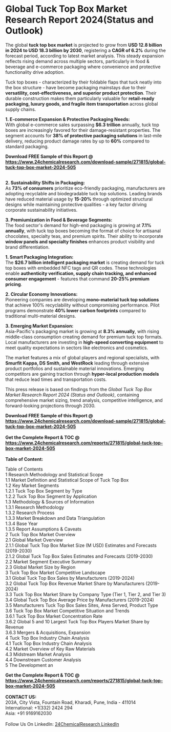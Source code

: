 <h1>Global Tuck Top Box Market Research Report 2024(Status and Outlook)</h1><p>The global <strong>tuck top box market</strong> is projected to grow from <strong>USD 12.8 billion in 2024 to USD 18.3 billion by 2030</strong>, registering a <strong>CAGR of 6.2%</strong> during the forecast period, according to latest market analysis. This steady expansion reflects rising demand across multiple sectors, particularly in food &amp; beverage and e-commerce packaging where convenience and protective functionality drive adoption.</p><p>Tuck top boxes - characterized by their foldable flaps that tuck neatly into the box structure - have become packaging mainstays due to their <strong>versatility, cost-effectiveness, and superior product protection</strong>. Their durable construction makes them particularly valuable for <strong>retail-ready packaging, luxury goods, and fragile item transportation</strong> across global supply chains.</p><p><strong>1. E-commerce Expansion &amp; Protective Packaging Needs:</strong><br>
With global e-commerce sales surpassing <strong>$6.3 trillion</strong> annually, tuck top boxes are increasingly favored for their damage-resistant properties. The segment accounts for <strong>38% of protective packaging solutions</strong> in last-mile delivery, reducing product damage rates by up to <strong>60%</strong> compared to standard packaging.</p><div><b>Download FREE Sample of this Report @ 
            <a href="https://www.24chemicalresearch.com/download-sample/271815/global-tuck-top-box-market-2024-505">
            https://www.24chemicalresearch.com/download-sample/271815/global-tuck-top-box-market-2024-505</a></b></div><br><p><strong>2. Sustainability Shifts in Packaging:</strong><br>
As <strong>73% of consumers</strong> prioritize eco-friendly packaging, manufacturers are adopting recyclable and biodegradable tuck top solutions. Leading brands have reduced material usage by <strong>15-20%</strong> through optimized structural designs while maintaining protective qualities - a key factor driving corporate sustainability initiatives.</p><p><strong>3. Premiumization in Food &amp; Beverage Segments:</strong><br>
The food sector's demand for high-end packaging is growing at <strong>7.1% annually</strong>, with tuck top boxes becoming the format of choice for artisanal chocolates, specialty teas, and premium spirits. Their ability to incorporate <strong>window panels and specialty finishes</strong> enhances product visibility and brand differentiation.</p><p><strong>1. Smart Packaging Integration:</strong><br>
The <strong>$26.7 billion intelligent packaging market</strong> is creating demand for tuck top boxes with embedded NFC tags and QR codes. These technologies enable <strong>authenticity verification, supply chain tracking, and enhanced consumer engagement</strong> - features that command <strong>20-25% premium pricing</strong>.</p><p><strong>2. Circular Economy Innovations:</strong><br>
Pioneering companies are developing <strong>mono-material tuck top solutions</strong> that achieve 100% recyclability without compromising performance. Pilot programs demonstrate <strong>40% lower carbon footprints</strong> compared to traditional multi-material designs.</p><p><strong>3. Emerging Market Expansion:</strong><br>
Asia-Pacific's packaging market is growing at <strong>8.3% annually</strong>, with rising middle-class consumption creating demand for premium tuck top formats. Local manufacturers are investing in <strong>high-speed converting equipment</strong> to meet quality expectations in sectors like electronics and cosmetics.</p><p>The market features a mix of global players and regional specialists, with <strong>Smurfit Kappa, DS Smith, and WestRock</strong> leading through extensive product portfolios and sustainable material innovations. Emerging competitors are gaining traction through <strong>hyper-local production models</strong> that reduce lead times and transportation costs.</p><p>This press release is based on findings from the <em>Global Tuck Top Box Market Research Report 2024 (Status and Outlook)</em>, containing comprehensive market sizing, trend analysis, competitive intelligence, and forward-looking projections through 2030.</p><div><b>Download FREE Sample of this Report @ 
            <a href="https://www.24chemicalresearch.com/download-sample/271815/global-tuck-top-box-market-2024-505">
            https://www.24chemicalresearch.com/download-sample/271815/global-tuck-top-box-market-2024-505</a></b></div><br><div><b>Get the Complete Report & TOC @ 
            <a href="https://www.24chemicalresearch.com/reports/271815/global-tuck-top-box-market-2024-505">
            https://www.24chemicalresearch.com/reports/271815/global-tuck-top-box-market-2024-505</a></b></div><br>
            <b>Table of Content:</b><p>Table of Contents<br />
1 Research Methodology and Statistical Scope<br />
1.1 Market Definition and Statistical Scope of Tuck Top Box<br />
1.2 Key Market Segments<br />
1.2.1 Tuck Top Box Segment by Type<br />
1.2.2 Tuck Top Box Segment by Application<br />
1.3 Methodology & Sources of Information<br />
1.3.1 Research Methodology<br />
1.3.2 Research Process<br />
1.3.3 Market Breakdown and Data Triangulation<br />
1.3.4 Base Year<br />
1.3.5 Report Assumptions & Caveats<br />
2 Tuck Top Box Market Overview<br />
2.1 Global Market Overview<br />
2.1.1 Global Tuck Top Box Market Size (M USD) Estimates and Forecasts (2019-2030)<br />
2.1.2 Global Tuck Top Box Sales Estimates and Forecasts (2019-2030)<br />
2.2 Market Segment Executive Summary<br />
2.3 Global Market Size by Region<br />
3 Tuck Top Box Market Competitive Landscape<br />
3.1 Global Tuck Top Box Sales by Manufacturers (2019-2024)<br />
3.2 Global Tuck Top Box Revenue Market Share by Manufacturers (2019-2024)<br />
3.3 Tuck Top Box Market Share by Company Type (Tier 1, Tier 2, and Tier 3)<br />
3.4 Global Tuck Top Box Average Price by Manufacturers (2019-2024)<br />
3.5 Manufacturers Tuck Top Box Sales Sites, Area Served, Product Type<br />
3.6 Tuck Top Box Market Competitive Situation and Trends<br />
3.6.1 Tuck Top Box Market Concentration Rate<br />
3.6.2 Global 5 and 10 Largest Tuck Top Box Players Market Share by Revenue<br />
3.6.3 Mergers & Acquisitions, Expansion<br />
4 Tuck Top Box Industry Chain Analysis<br />
4.1 Tuck Top Box Industry Chain Analysis<br />
4.2 Market Overview of Key Raw Materials<br />
4.3 Midstream Market Analysis<br />
4.4 Downstream Customer Analysis<br />
5 The Development an</p><div><b>Get the Complete Report & TOC @ 
            <a href="https://www.24chemicalresearch.com/reports/271815/global-tuck-top-box-market-2024-505">
            https://www.24chemicalresearch.com/reports/271815/global-tuck-top-box-market-2024-505</a></b></div><br><b>CONTACT US:</b><br>
            203A, City Vista, Fountain Road, Kharadi, Pune, India - 411014<br>
            International: +1(332) 2424 294<br>
            Asia: +91 9169162030 <br><br>
            Follow Us On LinkedIn: <a href="https://www.linkedin.com/company/24chemicalresearch/">24ChemicalResearch LinkedIn</a>